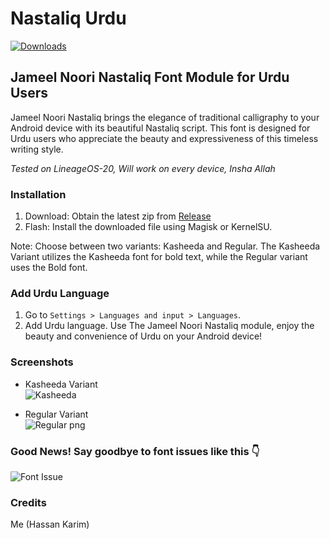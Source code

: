 # Nastaliq Urdu
[![Downloads](https://img.shields.io/github/downloads/Hassan-kareem/Nastaliq-Urdu_font/Noori-Regular/total.svg?color=green)](https://github.com/Hassan-kareem/Nastaliq-Urdu_font/releases/tag/Noori-Regular)
## Jameel Noori Nastaliq Font Module for Urdu Users

Jameel Noori Nastaliq brings the elegance of traditional calligraphy to your Android device with its beautiful Nastaliq script. This font is designed for Urdu users who appreciate the beauty and expressiveness of this timeless writing style.

*Tested on LineageOS-20, Will work on every device, Insha Allah*

### Installation

1. Download: Obtain the latest zip from [Release](https://github.com/Hassan-kareem/Nastaliq-Urdu_font/releases)
2. Flash: Install the downloaded file using Magisk or KernelSU.

Note: Choose between two variants: Kasheeda and Regular. The Kasheeda Variant utilizes the Kasheeda font for bold text, while the Regular variant uses the Bold font.

### Add Urdu Language

1. Go to `Settings > Languages and input > Languages`.
2. Add Urdu language.
Use The Jameel Noori Nastaliq module, enjoy the beauty and convenience of Urdu on your Android device!

### Screenshots

* Kasheeda Variant <br> ![Kasheeda](https://github.com/Hassan-kareem/Nastaliq-Fonts/assets/144518310/245c7e76-07dc-4d4a-80c8-e8ab4a555b3d) <!-- Describing Kasheeda Variant -->

* Regular Variant <br>
![Regular png](https://github.com/Hassan-kareem/Nastaliq-Fonts/assets/144518310/b4af05c4-7751-41e0-9b10-39f43aff8428) <!-- Describing Regular Variant -->

### Good News! Say goodbye to font issues like this 👇

![Font Issue](https://github.com/Hassan-kareem/Nastaliq-Fonts/assets/144518310/85930501-fab5-4e85-b2e5-55592639ff14)
### Credits

Me (Hassan Karim)

